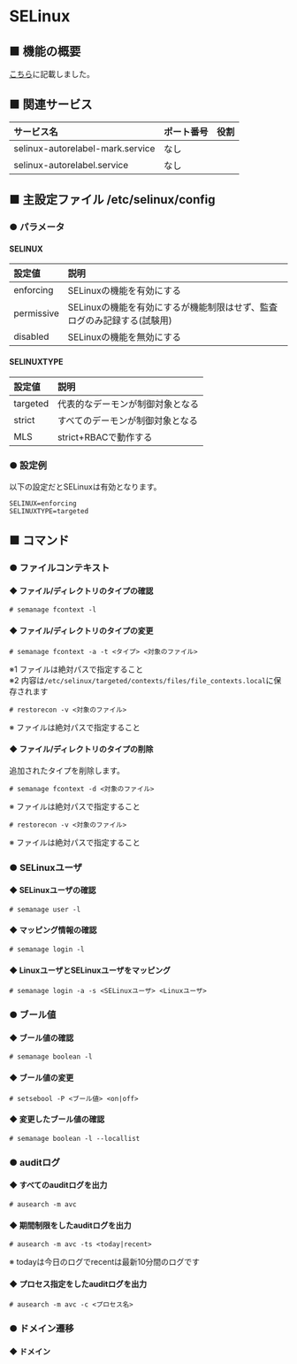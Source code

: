 # SELinux
## ■ 機能の概要
[こちら](https://github.com/thetaru/memorandum/tree/master/OS/Linux/CentOS8/SELinux/abstract)に記載しました。
## ■ 関連サービス
|サービス名|ポート番号|役割|
|:---|:---|:---|
|selinux-autorelabel-mark.service|なし||
|selinux-autorelabel.service|なし||

## ■ 主設定ファイル /etc/selinux/config
### ● パラメータ
#### SELINUX
|設定値|説明|
|:---|:---|
|enforcing|SELinuxの機能を有効にする|
|permissive|SELinuxの機能を有効にするが機能制限はせず、監査ログのみ記録する(試験用)|
|disabled|SELinuxの機能を無効にする|

#### SELINUXTYPE
設定値|説明|
|:---|:---|
|targeted|代表的なデーモンが制御対象となる|
|strict|すべてのデーモンが制御対象となる|
|MLS|strict+RBACで動作する|

### ● 設定例
以下の設定だとSELinuxは有効となります。
```
SELINUX=enforcing
SELINUXTYPE=targeted
```

## ■ コマンド
### ● ファイルコンテキスト
#### ◆ ファイル/ディレクトリのタイプの確認
```
# semanage fcontext -l
```
#### ◆ ファイル/ディレクトリのタイプの変更
```
# semanage fcontext -a -t <タイプ> <対象のファイル>
```
※1 ファイルは絶対パスで指定すること  
※2 内容は`/etc/selinux/targeted/contexts/files/file_contexts.local`に保存されます

```
# restorecon -v <対象のファイル>
```
※ ファイルは絶対パスで指定すること

#### ◆ ファイル/ディレクトリのタイプの削除
追加されたタイプを削除します。
```
# semanage fcontext -d <対象のファイル>
```
※ ファイルは絶対パスで指定すること  

```
# restorecon -v <対象のファイル>
```
※ ファイルは絶対パスで指定すること

### ● SELinuxユーザ
#### ◆ SELinuxユーザの確認
```
# semanage user -l
```
#### ◆ マッピング情報の確認
```
# semanage login -l
```
#### ◆ LinuxユーザとSELinuxユーザをマッピング
```
# semanage login -a -s <SELinuxユーザ> <Linuxユーザ>
```

### ● ブール値
#### ◆ ブール値の確認
```
# semanage boolean -l
```

#### ◆ ブール値の変更
```
# setsebool -P <ブール値> <on|off>
```

#### ◆ 変更したブール値の確認
```
# semanage boolean -l --locallist
```

### ● auditログ
#### ◆ すべてのauditログを出力
```
# ausearch -m avc
```

#### ◆ 期間制限をしたauditログを出力
```
# ausearch -m avc -ts <today|recent>
```
※ todayは今日のログでrecentは最新10分間のログです

#### ◆ プロセス指定をしたauditログを出力
```
# ausearch -m avc -c <プロセス名>
```

### ● ドメイン遷移
#### ◆ ドメイン
